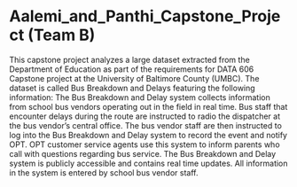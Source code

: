# Aalemi_and_Panthi_Capstone_Project (Team B)
This capstone project analyzes a large dataset extracted from the Department of Education as part of the requirements for DATA 606 Capstone project at the University of Baltimore County (UMBC). The dataset is called Bus Breakdown and Delays featuring the following information: The Bus Breakdown and Delay system collects information from school bus vendors operating out in the field in real time. Bus staff that encounter delays during the route are instructed to radio the dispatcher at the bus vendor’s central office. The bus vendor staff are then instructed to log into the Bus Breakdown and Delay system to record the event and notify OPT. OPT customer service agents use this system to inform parents who call with questions regarding bus service. The Bus Breakdown and Delay system is publicly accessible and contains real time updates. All information in the system is entered by school bus vendor staff.
